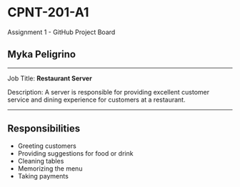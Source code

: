 # CPNT-201-A1
Assignment 1 - GitHub Project Board

## Myka Peligrino

---

Job Title: **Restaurant Server**

Description: A server is responsible for providing excellent customer service and dining experience for customers at a restaurant.

---

## Responsibilities

- Greeting customers
- Providing suggestions for food or drink
- Cleaning tables
- Memorizing the menu
- Taking payments

